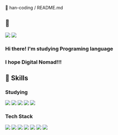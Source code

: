 👋 han-coding / README.md
## 🏡 
<img src="https://img.shields.io/badge/play-hancoding.tistory.com-FFE01B?style=flat&logo=Bloglovin&logoColor=white" />  <img src="https://img.shields.io/badge/hdh95hdh@gmail.com-EA4335?style=flat&logo=Gmail&logoColor=white"/>

### Hi there! I'm studying Programing language<br/>
### I hope Digital Nomad!!!


## 👊 Skills
### Studying
<img src="https://img.shields.io/badge/TypeScript-3178C6?style=flat&logo=TypeScript&logoColor=white"/>  <img src="https://img.shields.io/badge/JAVA-007396?style=flat&logo=Java&logoColor=white"/>  <img src="https://img.shields.io/badge/SpringBoot-6DB33F?style=flat&logo=Spring Boot&logoColor=white"/>  <img src="https://img.shields.io/badge/SpringBoot-6DB33F?style=flat&logo=Spring Boot&logoColor=white"/>  <img src="https://img.shields.io/badge/ReactNative-61DAFB?style=flat&logo=React&logoColor=white"/>

### Tech Stack
<img src="https://img.shields.io/badge/HTML5-E34F26?style=flat&logo=HTML5&logoColor=white"/>  <img src="https://img.shields.io/badge/CSS3-1572B6?style=flat&logo=CSS3&logoColor=white"/>  <img src="https://img.shields.io/badge/JavaScript-F7DF1E?style=flat&logo=JavaScript&logoColor=white"/>  <img src="https://img.shields.io/badge/React-61DAFB?style=flat&logo=React&logoColor=white"/>  <img src="https://img.shields.io/badge/NodeJs-339933?style=flat&logo=Node.js&logoColor=white"/>  <img src="https://img.shields.io/badge/Python-3776AB?style=flat&logo=Python&logoColor=white"/>  <img src="https://img.shields.io/badge/MongoDB-47A248?style=flat&logo=MongoDB&logoColor=white"/>






